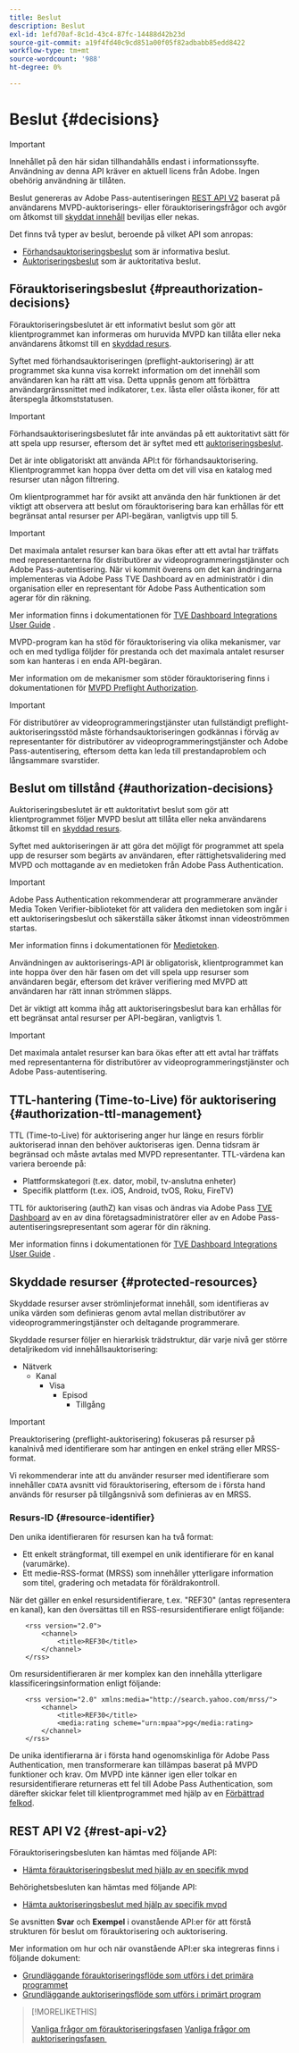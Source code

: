 ```yaml
---
title: Beslut
description: Beslut
exl-id: 1efd70af-8c1d-43c4-87fc-14488d42b23d
source-git-commit: a19f4fd40c9cd851a00f05f82adbabb85edd8422
workflow-type: tm+mt
source-wordcount: '988'
ht-degree: 0%

---
```


# Beslut {#decisions}

>[!IMPORTANT]
>
> Innehållet på den här sidan tillhandahålls endast i informationssyfte. Användning av denna API kräver en aktuell licens från Adobe. Ingen obehörig användning är tillåten.

Beslut genereras av Adobe Pass-autentiseringen [REST API V2](/help/authentication/integration-guide-programmers/rest-apis/rest-api-v2/rest-api-v2-overview.md) baserat på användarens MVPD-auktoriserings- eller förauktoriseringsfrågor och avgör om åtkomst till [skyddat innehåll](#protected-resources) beviljas eller nekas.

Det finns två typer av beslut, beroende på vilket API som anropas:

* [Förhandsauktoriseringsbeslut](#preauthorization-decisions) som är informativa beslut.
* [Auktoriseringsbeslut](#authorization-decisions) som är auktoritativa beslut.

## Förauktoriseringsbeslut {#preauthorization-decisions}

Förauktoriseringsbeslutet är ett informativt beslut som gör att klientprogrammet kan informeras om huruvida MVPD kan tillåta eller neka användarens åtkomst till en [skyddad resurs](#protected-resources).

Syftet med förhandsauktoriseringen (preflight-auktorisering) är att programmet ska kunna visa korrekt information om det innehåll som användaren kan ha rätt att visa. Detta uppnås genom att förbättra användargränssnittet med indikatorer, t.ex. låsta eller olåsta ikoner, för att återspegla åtkomststatusen.

>[!IMPORTANT]
>
> Förhandsauktoriseringsbeslutet får inte användas på ett auktoritativt sätt för att spela upp resurser, eftersom det är syftet med ett [auktoriseringsbeslut](#authorization-decisions).

Det är inte obligatoriskt att använda API:t för förhandsauktorisering. Klientprogrammet kan hoppa över detta om det vill visa en katalog med resurser utan någon filtrering.

Om klientprogrammet har för avsikt att använda den här funktionen är det viktigt att observera att beslut om förauktorisering bara kan erhållas för ett begränsat antal resurser per API-begäran, vanligtvis upp till 5.

>[!IMPORTANT]
> 
> Det maximala antalet resurser kan bara ökas efter att ett avtal har träffats med representanterna för distributörer av videoprogrammeringstjänster och Adobe Pass-autentisering. När vi kommit överens om det kan ändringarna implementeras via Adobe Pass TVE Dashboard av en administratör i din organisation eller en representant för Adobe Pass Authentication som agerar för din räkning.
> 
> Mer information finns i dokumentationen för [TVE Dashboard Integrations User Guide](/help/authentication/user-guide-tve-dashboard/tve-dashboard-integrations.md#add-more-properties) .

MVPD-program kan ha stöd för förauktorisering via olika mekanismer, var och en med tydliga följder för prestanda och det maximala antalet resurser som kan hanteras i en enda API-begäran.

Mer information om de mekanismer som stöder förauktorisering finns i dokumentationen för [MVPD Preflight Authorization](/help/authentication/integration-guide-mvpds/mvpd-preflight-authz.md).

>[!IMPORTANT]
>
> För distributörer av videoprogrammeringstjänster utan fullständigt preflight-auktoriseringsstöd måste förhandsauktoriseringen godkännas i förväg av representanter för distributörer av videoprogrammeringstjänster och Adobe Pass-autentisering, eftersom detta kan leda till prestandaproblem och långsammare svarstider.

## Beslut om tillstånd {#authorization-decisions}

Auktoriseringsbeslutet är ett auktoritativt beslut som gör att klientprogrammet följer MVPD beslut att tillåta eller neka användarens åtkomst till en [skyddad resurs](#protected-resources).

Syftet med auktoriseringen är att göra det möjligt för programmet att spela upp de resurser som begärts av användaren, efter rättighetsvalidering med MVPD och mottagande av en medietoken från Adobe Pass Authentication.

>[!IMPORTANT]
> 
> Adobe Pass Authentication rekommenderar att programmerare använder Media Token Verifier-biblioteket för att validera den medietoken som ingår i ett auktoriseringsbeslut och säkerställa säker åtkomst innan videoströmmen startas.
> 
> Mer information finns i dokumentationen för [Medietoken](/help/authentication/integration-guide-programmers/features-standard/entitlements/media-tokens.md).

Användningen av auktoriserings-API är obligatorisk, klientprogrammet kan inte hoppa över den här fasen om det vill spela upp resurser som användaren begär, eftersom det kräver verifiering med MVPD att användaren har rätt innan strömmen släpps.

Det är viktigt att komma ihåg att auktoriseringsbeslut bara kan erhållas för ett begränsat antal resurser per API-begäran, vanligtvis 1.

>[!IMPORTANT]
>
> Det maximala antalet resurser kan bara ökas efter att ett avtal har träffats med representanterna för distributörer av videoprogrammeringstjänster och Adobe Pass-autentisering.

## TTL-hantering (Time-to-Live) för auktorisering {#authorization-ttl-management}

TTL (Time-to-Live) för auktorisering anger hur länge en resurs förblir auktoriserad innan den behöver auktoriseras igen. Denna tidsram är begränsad och måste avtalas med MVPD representanter. TTL-värdena kan variera beroende på:

* Plattformskategori (t.ex. dator, mobil, tv-anslutna enheter)
* Specifik plattform (t.ex. iOS, Android, tvOS, Roku, FireTV)

TTL för auktorisering (authZ) kan visas och ändras via Adobe Pass [TVE Dashboard](/help/authentication/integration-guide-programmers/rest-apis/rest-api-v2/rest-api-v2-glossary.md#tve-dashboard) av en av dina företagsadministratörer eller av en Adobe Pass-autentiseringsrepresentant som agerar för din räkning.

Mer information finns i dokumentationen för [TVE Dashboard Integrations User Guide](/help/authentication/user-guide-tve-dashboard/tve-dashboard-integrations.md#most-used-flows) .

## Skyddade resurser {#protected-resources}

Skyddade resurser avser strömlinjeformat innehåll, som identifieras av unika värden som definieras genom avtal mellan distributörer av videoprogrammeringstjänster och deltagande programmerare.

Skyddade resurser följer en hierarkisk trädstruktur, där varje nivå ger större detaljrikedom vid innehållsauktorisering:

* Nätverk
   * Kanal
      * Visa
         * Episod
            * Tillgång

>[!IMPORTANT]
>
> Preauktorisering (preflight-auktorisering) fokuseras på resurser på kanalnivå med identifierare som har antingen en enkel sträng eller MRSS-format.
> 
> Vi rekommenderar inte att du använder resurser med identifierare som innehåller `CDATA` avsnitt vid förauktorisering, eftersom de i första hand används för resurser på tillgångsnivå som definieras av en MRSS.

### Resurs-ID {#resource-identifier}

Den unika identifieraren för resursen kan ha två format:

* Ett enkelt strängformat, till exempel en unik identifierare för en kanal (varumärke).
* Ett medie-RSS-format (MRSS) som innehåller ytterligare information som titel, gradering och metadata för föräldrakontroll.

När det gäller en enkel resursidentifierare, t.ex. &quot;REF30&quot; (antas representera en kanal), kan den översättas till en RSS-resursidentifierare enligt följande:

```RSS
    <rss version="2.0"> 
        <channel>
            <title>REF30</title>
        </channel>
    </rss>
```

Om resursidentifieraren är mer komplex kan den innehålla ytterligare klassificeringsinformation enligt följande:

```RSS
    <rss version="2.0" xmlns:media="http://search.yahoo.com/mrss/"> 
        <channel>
            <title>REF30</title>
            <media:rating scheme="urn:mpaa">pg</media:rating>
        </channel>
    </rss>
```

De unika identifierarna är i första hand ogenomskinliga för Adobe Pass Authentication, men transformerare kan tillämpas baserat på MVPD funktioner och krav. Om MVPD inte känner igen eller tolkar en resursidentifierare returneras ett fel till Adobe Pass Authentication, som därefter skickar felet till klientprogrammet med hjälp av en [Förbättrad felkod](/help/authentication/integration-guide-programmers/features-standard/error-reporting/enhanced-error-codes.md).

## REST API V2 {#rest-api-v2}

Förauktoriseringsbesluten kan hämtas med följande API:

* [Hämta förauktoriseringsbeslut med hjälp av en specifik mvpd](/help/authentication/integration-guide-programmers/rest-apis/rest-api-v2/apis/decisions-apis/rest-api-v2-decisions-apis-retrieve-preauthorization-decisions-using-specific-mvpd.md)

Behörighetsbesluten kan hämtas med följande API:

* [Hämta auktoriseringsbeslut med hjälp av specifik mvpd](/help/authentication/integration-guide-programmers/rest-apis/rest-api-v2/apis/decisions-apis/rest-api-v2-decisions-apis-retrieve-authorization-decisions-using-specific-mvpd.md)

Se avsnitten **Svar** och **Exempel** i ovanstående API:er för att förstå strukturen för beslut om förauktorisering och auktorisering.

Mer information om hur och när ovanstående API:er ska integreras finns i följande dokument:

* [Grundläggande förauktoriseringsflöde som utförs i det primära programmet](/help/authentication/integration-guide-programmers/rest-apis/rest-api-v2/flows/basic-access-flows/rest-api-v2-basic-preauthorization-primary-application-flow.md)
* [Grundläggande auktoriseringsflöde som utförs i primärt program](/help/authentication/integration-guide-programmers/rest-apis/rest-api-v2/flows/basic-access-flows/rest-api-v2-basic-authorization-primary-application-flow.md)

>[!MORELIKETHIS]
>
> [Vanliga frågor om förauktoriseringsfasen](/help/authentication/integration-guide-programmers/rest-apis/rest-api-v2/rest-api-v2-faqs.md#preauthorization-phase-faqs-general)
> [Vanliga frågor om auktoriseringsfasen &#x200B;](/help/authentication/integration-guide-programmers/rest-apis/rest-api-v2/rest-api-v2-faqs.md#authorization-phase-faqs-general)
